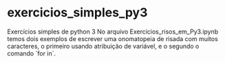 # exercicios_simples_py3
Exercícios simples de python 3
No arquivo Exercicios_risos_em_Py3.ipynb temos dois exemplos de escrever uma onomatopeia de risada com muitos caracteres, o primeiro usando atribuição de variável, e o segundo o comando ´for in´.
